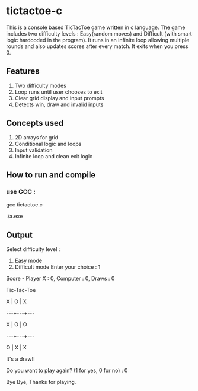 # tictactoe-c
This is a console based TicTacToe game written in c language. The game includes two difficulty levels : Easy(random moves) and Difficult (with smart logic hardcoded in the program). It runs in an infinite loop allowing multiple rounds and also updates scores after every match. It exits when you press 0.

## Features
1. Two difficulty modes
2. Loop runs until user chooses to exit
3. Clear grid display and input prompts
4. Detects win, draw and invalid inputs

## Concepts used
1. 2D arrays for grid
2. Conditional logic and loops
3. Input validation
4. Infinite loop and clean exit logic

## How to run and compile
### use GCC :
gcc tictactoe.c

./a.exe

## Output

Select difficulty level :

1. Easy mode
2. Difficult mode
Enter your choice : 1

Score - Player X : 0, Computer : 0, Draws : 0

Tic-Tac-Toe

 X | O | X
 
---+---+---

 X | O | O
 
---+---+---

 O | X | X
 
It's a draw!!

Do you want to play again? (1 for yes, 0 for no) : 0

Bye Bye, Thanks for playing.
